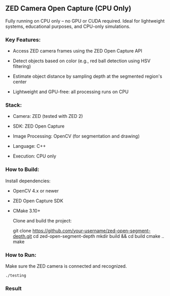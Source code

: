 ## ZED Camera Open Capture (CPU Only)

Fully running on CPU only – no GPU or CUDA required. Ideal for lightweight systems, educational purposes, and CPU-only simulations.

### Key Features:

  - Access ZED camera frames using the ZED Open Capture API

  - Detect objects based on color (e.g., red ball detection using HSV filtering)

  - Estimate object distance by sampling depth at the segmented region's center

  - Lightweight and GPU-free: all processing runs on CPU

### Stack:

  - Camera: ZED (tested with ZED 2)

  - SDK: ZED Open Capture

  - Image Processing: OpenCV (for segmentation and drawing)

  - Language: C++

  - Execution: CPU only

### How to Build:

Install dependencies:

  - OpenCV 4.x or newer

  - ZED Open Capture SDK

  - CMake 3.10+

    Clone and build the project:

      git clone https://github.com/your-username/zed-open-segment-depth.git
      cd zed-open-segment-depth
      mkdir build && cd build
      cmake ..
      make

### How to Run:

Make sure the ZED camera is connected and recognized.

    ./testing

### Result

